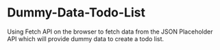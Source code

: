 # Dummy-Data-Todo-List
Using Fetch API on the browser to fetch data from the JSON Placeholder API which will provide dummy data to create a todo list.
